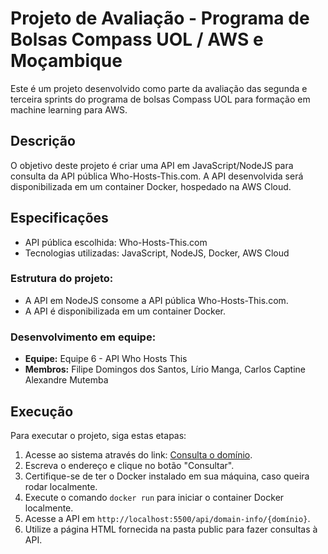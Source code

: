 # Projeto de Avaliação - Programa de Bolsas Compass UOL / AWS e Moçambique

Este é um projeto desenvolvido como parte da avaliação das segunda e terceira sprints do programa de bolsas Compass UOL para formação em machine learning para AWS.

## Descrição

O objetivo deste projeto é criar uma API em JavaScript/NodeJS para consulta da API pública Who-Hosts-This.com. A API desenvolvida será disponibilizada em um container Docker, hospedado na AWS Cloud.

## Especificações

- API pública escolhida: Who-Hosts-This.com
- Tecnologias utilizadas: JavaScript, NodeJS, Docker, AWS Cloud

### Estrutura do projeto:

- A API em NodeJS consome a API pública Who-Hosts-This.com.
- A API é disponibilizada em um container Docker.

### Desenvolvimento em equipe:

- **Equipe:** Equipe 6 - API Who Hosts This
- **Membros:** Filipe Domingos dos Santos, Lírio Manga, Carlos Captine Alexandre Mutemba

## Execução

Para executar o projeto, siga estas etapas:

1. Acesse ao sistema através do link: <a href="http://ec2-3-213-154-220.compute-1.amazonaws.com/who_host/">Consulta o domínio</a>.
2. Escreva o endereço e clique no botão "Consultar".
3. Certifique-se de ter o Docker instalado em sua máquina, caso queira rodar localmente.
4. Execute o comando `docker run` para iniciar o container Docker localmente.
5. Acesse a API em `http://localhost:5500/api/domain-info/{domínio}`.
6. Utilize a página HTML fornecida na pasta public para fazer consultas à API.

